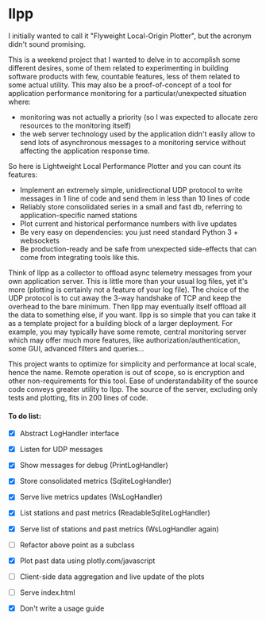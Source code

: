 # llpp

I initially wanted to call it "Flyweight Local-Origin Plotter", but the acronym didn't sound promising.

This is a weekend project that I wanted to delve in to accomplish some different desires,
some of them related to experimenting in building software products with few, countable features,
less of them related to some actual utility.
This may also be a proof-of-concept of a tool for application performance monitoring 
for a particular/unexpected situation where:

* monitoring was not actually a priority (so I was expected to allocate zero resources to the monitoring itself)
* the web server technology used by the application didn't easily allow to send lots of asynchronous messages to a monitoring service without affecting the application response time.

So here is Lightweight Local Performance Plotter and you can count its features:

* Implement an extremely simple, unidirectional UDP protocol to write messages in 1 line of code and send them in less than 10 lines of code
* Reliably store consolidated series in a small and fast db, referring to application-specific named stations
* Plot current and historical performance numbers with live updates
* Be very easy on dependencies: you just need standard Python 3 + websockets
* Be production-ready and be safe from unexpected side-effects that can come from integrating tools like this.

Think of llpp as a collector to offload async telemetry messages from your own application server.
This is little more than your usual log files, yet it's more (plotting is certainly not a feature of your log file).
The choice of the UDP protocol is to cut away the 3-way handshake of TCP and keep the overhead to the bare minimum.
Then llpp may eventually itself offload all the data to something else, if you want.
llpp is so simple that you can take it as a template project for a building block of a larger deployment.
For example, you may typically have some remote, central monitoring server which may offer much more features, 
like authorization/authentication, some GUI, advanced filters and queries...

This project wants to optimize for simplicity and performance at local scale, hence the name.
Remote operation is out of scope, so is encryption and other non-requirements for this tool.
Ease of understandability of the source code conveys greater utility to llpp.
The source of the server, excluding only tests and plotting, fits in 200 lines of code.


#### To do list:

- [x] Abstract LogHandler interface
- [x] Listen for UDP messages
- [x] Show messages for debug (PrintLogHandler)
- [x] Store consolidated metrics (SqliteLogHandler)
- [x] Serve live metrics updates (WsLogHandler)
- [x] List stations and past metrics (ReadableSqliteLogHandler)
- [x] Serve list of stations and past metrics (WsLogHandler again)
- [ ] Refactor above point as a subclass
- [x] Plot past data using plotly.com/javascript
- [ ] Client-side data aggregation and live update of the plots
- [ ] Serve index.html
- [x] Don't write a usage guide

